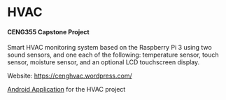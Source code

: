# HVAC
#### CENG355 Capstone Project  
Smart HVAC monitoring system based on the Raspberry Pi 3 using two sound sensors, and one each of the following: temperature sensor, touch sensor, moisture sensor, and an optional LCD touchscreen display.

Website: https://cenghvac.wordpress.com/  

[Android Application](https://github.com/fntj0052/HVACApp/) for the HVAC project
